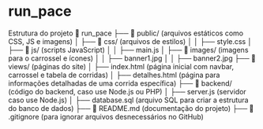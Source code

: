 # run_pace

Estrutura do projeto
📁 run_pace
├── 📂 public/ (arquivos estáticos como CSS, JS e imagens)
│ ├── 📂 css/ (arquivos de estilos)
│ │ ├── style.css
│ ├── 📂 js/ (scripts JavaScript)
│ │ ├── main.js
│ ├── 📂 images/ (imagens para o carrossel e ícones)
│ │ ├── banner1.jpg
│ │ ├── banner2.jpg
├── 📂 views/ (páginas do site)
│ ├── index.html (página inicial com navbar, carrossel e tabela de corridas)
│ ├── detalhes.html (página para informações detalhadas de uma corrida específica)
├── 📂 backend/ (código do backend, caso use Node.js ou PHP)
│ ├── server.js (servidor caso use Node.js)
│ ├── database.sql (arquivo SQL para criar a estrutura do banco de dados)
├── 📜 README.md (documentação do projeto)
├── 📜 .gitignore (para ignorar arquivos desnecessários no GitHub)
